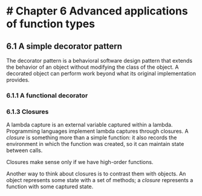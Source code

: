 # # Chapter 6 Advanced applications of function types

## 6.1 A simple decorator pattern

The decorator pattern is a behavioral software design pattern that extends the behavior of an object without modifying the class of the object. A decorated object can perform work beyond what its original implementation provides.
 
### 6.1.1 A functional decorator

### 6.1.3 Closures

A lambda capture is an external variable captured within a lambda. Programming languages implement lambda captures through closures. A _closure_ is something more than a simple function: it also records the environment in which the function was created, so it can maintain state between calls.

Closures make sense only if we have high-order functions.

Another way to think about closures is to contrast them with objects. An object represents some state with a set of methods; a _closure_ represents a function with some captured state.






